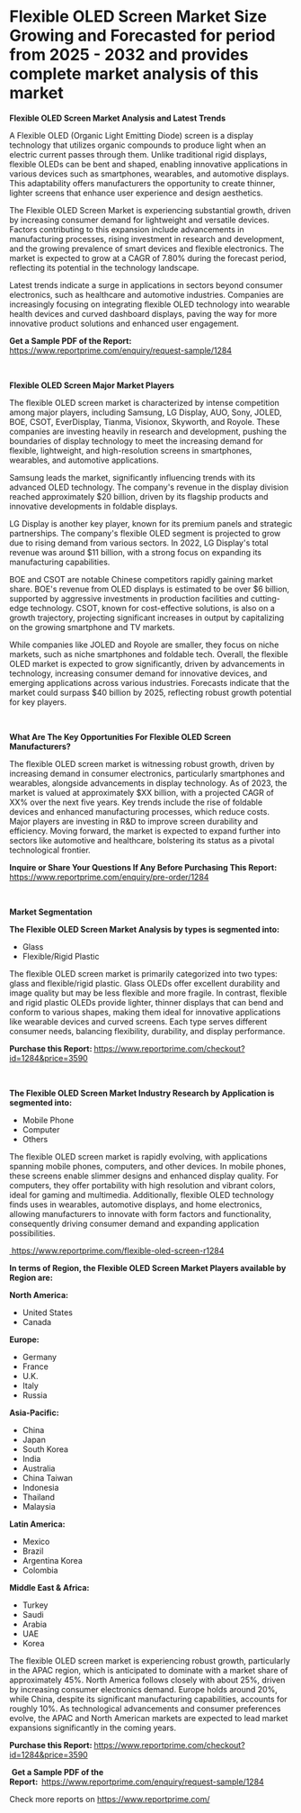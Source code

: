<p><h1>Flexible OLED Screen Market Size Growing and Forecasted for period from 2025 - 2032 and provides complete market analysis of this market</h1></p><p><strong>Flexible OLED Screen Market Analysis and Latest Trends</strong></p>
<p><p>A Flexible OLED (Organic Light Emitting Diode) screen is a display technology that utilizes organic compounds to produce light when an electric current passes through them. Unlike traditional rigid displays, flexible OLEDs can be bent and shaped, enabling innovative applications in various devices such as smartphones, wearables, and automotive displays. This adaptability offers manufacturers the opportunity to create thinner, lighter screens that enhance user experience and design aesthetics.</p><p>The Flexible OLED Screen Market is experiencing substantial growth, driven by increasing consumer demand for lightweight and versatile devices. Factors contributing to this expansion include advancements in manufacturing processes, rising investment in research and development, and the growing prevalence of smart devices and flexible electronics. The market is expected to grow at a CAGR of 7.80% during the forecast period, reflecting its potential in the technology landscape.</p><p>Latest trends indicate a surge in applications in sectors beyond consumer electronics, such as healthcare and automotive industries. Companies are increasingly focusing on integrating flexible OLED technology into wearable health devices and curved dashboard displays, paving the way for more innovative product solutions and enhanced user engagement.</p></p>
<p><strong>Get a Sample PDF of the Report:&nbsp;</strong> <a href="https://www.reportprime.com/enquiry/request-sample/1284?utm_campaign=2750&utm_medium=2&utm_source=Github&utm_content=ia&utm_term=18032025&utm_id=flexible-oled-screen">https://www.reportprime.com/enquiry/request-sample/1284</a></p>
<p>&nbsp;</p>
<p><strong>Flexible OLED Screen Major Market Players</strong></p>
<p><p>The flexible OLED screen market is characterized by intense competition among major players, including Samsung, LG Display, AUO, Sony, JOLED, BOE, CSOT, EverDisplay, Tianma, Visionox, Skyworth, and Royole. These companies are investing heavily in research and development, pushing the boundaries of display technology to meet the increasing demand for flexible, lightweight, and high-resolution screens in smartphones, wearables, and automotive applications.</p><p>Samsung leads the market, significantly influencing trends with its advanced OLED technology. The company's revenue in the display division reached approximately $20 billion, driven by its flagship products and innovative developments in foldable displays. </p><p>LG Display is another key player, known for its premium panels and strategic partnerships. The company's flexible OLED segment is projected to grow due to rising demand from various sectors. In 2022, LG Display's total revenue was around $11 billion, with a strong focus on expanding its manufacturing capabilities.</p><p>BOE and CSOT are notable Chinese competitors rapidly gaining market share. BOE's revenue from OLED displays is estimated to be over $6 billion, supported by aggressive investments in production facilities and cutting-edge technology. CSOT, known for cost-effective solutions, is also on a growth trajectory, projecting significant increases in output by capitalizing on the growing smartphone and TV markets.</p><p>While companies like JOLED and Royole are smaller, they focus on niche markets, such as niche smartphones and foldable tech. Overall, the flexible OLED market is expected to grow significantly, driven by advancements in technology, increasing consumer demand for innovative devices, and emerging applications across various industries. Forecasts indicate that the market could surpass $40 billion by 2025, reflecting robust growth potential for key players.</p></p>
<p>&nbsp;</p>
<p><strong>What Are The Key Opportunities For Flexible OLED Screen Manufacturers?</strong></p>
<p><p>The flexible OLED screen market is witnessing robust growth, driven by increasing demand in consumer electronics, particularly smartphones and wearables, alongside advancements in display technology. As of 2023, the market is valued at approximately $XX billion, with a projected CAGR of XX% over the next five years. Key trends include the rise of foldable devices and enhanced manufacturing processes, which reduce costs. Major players are investing in R&D to improve screen durability and efficiency. Moving forward, the market is expected to expand further into sectors like automotive and healthcare, bolstering its status as a pivotal technological frontier.</p></p>
<p><strong>Inquire or Share Your Questions If Any Before Purchasing This Report:</strong> <a href="https://www.reportprime.com/enquiry/pre-order/1284?utm_campaign=2750&utm_medium=2&utm_source=Github&utm_content=ia&utm_term=18032025&utm_id=flexible-oled-screen">https://www.reportprime.com/enquiry/pre-order/1284</a></p>
<p>&nbsp;</p>
<p><strong>Market Segmentation</strong></p>
<p><strong>The Flexible OLED Screen Market Analysis by types is segmented into:</strong></p>
<p><ul><li>Glass</li><li>Flexible/Rigid Plastic</li></ul></p>
<p><p>The flexible OLED screen market is primarily categorized into two types: glass and flexible/rigid plastic. Glass OLEDs offer excellent durability and image quality but may be less flexible and more fragile. In contrast, flexible and rigid plastic OLEDs provide lighter, thinner displays that can bend and conform to various shapes, making them ideal for innovative applications like wearable devices and curved screens. Each type serves different consumer needs, balancing flexibility, durability, and display performance.</p></p>
<p><strong>Purchase this Report:&nbsp;</strong><a href="https://www.reportprime.com/checkout?id=1284&price=3590&utm_campaign=2750&utm_medium=2&utm_source=Github&utm_content=ia&utm_term=18032025&utm_id=flexible-oled-screen">https://www.reportprime.com/checkout?id=1284&price=3590</a></p>
<p>&nbsp;</p>
<p><strong>The Flexible OLED Screen Market Industry Research by Application is segmented into:</strong></p>
<p><ul><li>Mobile Phone</li><li>Computer</li><li>Others</li></ul></p>
<p><p>The flexible OLED screen market is rapidly evolving, with applications spanning mobile phones, computers, and other devices. In mobile phones, these screens enable slimmer designs and enhanced display quality. For computers, they offer portability with high resolution and vibrant colors, ideal for gaming and multimedia. Additionally, flexible OLED technology finds uses in wearables, automotive displays, and home electronics, allowing manufacturers to innovate with form factors and functionality, consequently driving consumer demand and expanding application possibilities.</p></p>
<p><a href="https://www.reportprime.com/flexible-oled-screen-r1284?utm_campaign=2750&utm_medium=2&utm_source=Github&utm_content=ia&utm_term=18032025&utm_id=flexible-oled-screen">&nbsp;https://www.reportprime.com/flexible-oled-screen-r1284</a></p>
<p><strong>In terms of Region, the Flexible OLED Screen Market Players available by Region are:</strong></p>
<p>
    <p> <strong> North America: </strong>
        <ul>
            <li>United States</li>
            <li>Canada</li>
        </ul>
        </p> 
    <p> <strong> Europe: </strong>
        <ul>
            <li>Germany</li>
            <li>France</li>
            <li>U.K.</li>
            <li>Italy</li>
            <li>Russia</li>
        </ul>
        </p> 
    <p> <strong> Asia-Pacific: </strong>
        <ul>
            <li>China</li>
            <li>Japan</li>
            <li>South Korea</li>
            <li>India</li>
            <li>Australia</li>
            <li>China Taiwan</li>
            <li>Indonesia</li>
            <li>Thailand</li>
            <li>Malaysia</li>
        </ul>
        </p> 
    <p> <strong> Latin America: </strong>
        <ul>
            <li>Mexico</li>
            <li>Brazil</li>
            <li>Argentina Korea</li>
            <li>Colombia</li>
        </ul>
        </p> 
    <p> <strong> Middle East & Africa: </strong>
        <ul>
            <li>Turkey</li>
            <li>Saudi</li>
            <li>Arabia</li>
            <li>UAE</li>
            <li>Korea</li>
        </ul>
    </p>
    </p>
<p><p>The flexible OLED screen market is experiencing robust growth, particularly in the APAC region, which is anticipated to dominate with a market share of approximately 45%. North America follows closely with about 25%, driven by increasing consumer electronics demand. Europe holds around 20%, while China, despite its significant manufacturing capabilities, accounts for roughly 10%. As technological advancements and consumer preferences evolve, the APAC and North American markets are expected to lead market expansions significantly in the coming years.</p></p>
<p><strong>Purchase this Report: </strong><a href="https://www.reportprime.com/checkout?id=1284&price=3590&utm_campaign=2750&utm_medium=2&utm_source=Github&utm_content=ia&utm_term=18032025&utm_id=flexible-oled-screen">https://www.reportprime.com/checkout?id=1284&price=3590</a></p>
<p>&nbsp;<strong>Get a Sample PDF of the Report:&nbsp;&nbsp;</strong><a href="https://www.reportprime.com/enquiry/request-sample/1284?utm_campaign=2750&utm_medium=2&utm_source=Github&utm_content=ia&utm_term=18032025&utm_id=flexible-oled-screen">https://www.reportprime.com/enquiry/request-sample/1284</a></p>
<p><strong></strong></p>
<p>Check more reports on <a href="https://www.reportprime.com/?utm_campaign=2750&utm_medium=2&utm_source=Github&utm_content=ia&utm_term=18032025&utm_id=flexible-oled-screen">https://www.reportprime.com/</a></p>